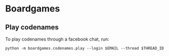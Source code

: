 # Boardgames

## Play codenames
To play codenames through a facebook chat, run:

```
python -m boardgames.codenames.play --login $EMAIL --thread $THREAD_ID
```
